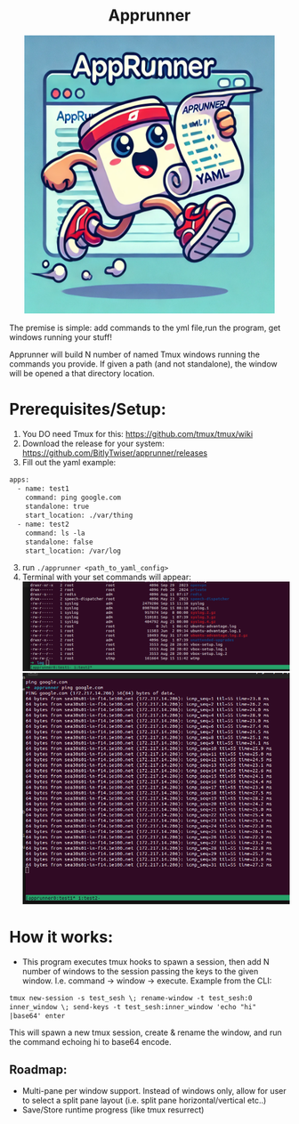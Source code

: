 <div align="center"> 

# Apprunner
<img src="/assets/apprunner.jpg" width="450" height="500">
</div>

The premise is simple: add commands to the yml file,run the program, get windows running your stuff! 

Apprunner will build N number of named Tmux windows running the commands you provide. If given a path (and not standalone), the window will be opened a that directory location.

# Prerequisites/Setup:
1. You DO need Tmux for this: https://github.com/tmux/tmux/wiki
2. Download the release for your system: https://github.com/BitlyTwiser/apprunner/releases
3. Fill out the yaml
example:
```
apps:
  - name: test1
    command: ping google.com
    standalone: true
    start_location: ./var/thing
  - name: test2
    command: ls -la
    standalone: false 
    start_location: /var/log
```
3. run `./apprunner <path_to_yaml_config>`
4. Terminal with your set commands will appear:
![Screenshot](/assets/screenshot1.png)
![Screenshot](/assets/screenshot2.png)

# How it works:
- This program executes tmux hooks to spawn a session, then add N number of windows to the session passing the keys to the given window. I.e. command -> window -> execute.
Example from the CLI:
```
tmux new-session -s test_sesh \; rename-window -t test_sesh:0 inner_window \; send-keys -t test_sesh:inner_window 'echo "hi" |base64' enter
```
This will spawn a new tmux session, create & rename the window, and run the command echoing hi to base64 encode.


## Roadmap:
- Multi-pane per window support. Instead of windows only, allow for user to select a split pane layout (i.e. split pane horizontal/vertical etc..)
- Save/Store runtime progress (like tmux resurrect)
